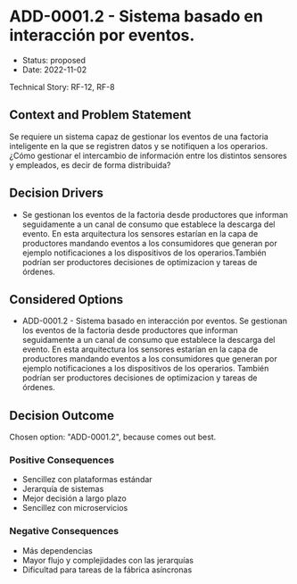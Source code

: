 # ADD-0001.2 - Sistema basado en interacción por eventos.

* Status: proposed
* Date: 2022-11-02

Technical Story: RF-12, RF-8

## Context and Problem Statement

Se requiere un sistema capaz de gestionar los eventos de una factoria inteligente en la que se registren datos y se notifiquen a los operarios. ¿Cómo gestionar el intercambio de información entre los distintos sensores y empleados, es decir de forma distribuida?

## Decision Drivers

* Se gestionan los eventos de la factoria desde productores que informan seguidamente a un canal de consumo que establece la descarga del evento. En esta arquitectura los sensores estarían en la capa de productores mandando eventos a los consumidores que generan por ejemplo notificaciones a los dispositivos de los operarios.También podrían ser productores decisiones de optimizacion y tareas de órdenes.

## Considered Options

* ADD-0001.2 - Sistema basado en interacción por eventos.
Se gestionan los eventos de la factoria desde productores que informan seguidamente a un canal de consumo que establece la descarga del evento. En esta arquitectura los sensores estarían en la capa de productores mandando eventos a los consumidores que generan por ejemplo notificaciones a los dispositivos de los operarios.
También podrían ser productores decisiones de optimizacion y tareas de órdenes.

## Decision Outcome

Chosen option: "ADD-0001.2", because comes out best.

### Positive Consequences

* Sencillez con plataformas estándar
* Jerarquía de sistemas
* Mejor decisión a largo plazo
* Sencillez con microservicios

### Negative Consequences

* Más dependencias
* Mayor flujo y complejidades con las jerarquías
* Dificultad para tareas de la fábrica asíncronas

